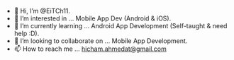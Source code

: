 - 👋 Hi, I’m @EiTCh11.
- 👀 I’m interested in ... Mobile App Dev (Android & iOS).
- 🌱 I’m currently learning ... Android App Development (Self-taught & need help :D).
- 💞️ I’m looking to collaborate on ... Mobile App Development.
- 📫 How to reach me ... hicham.ahmedat@gmail.com

<!---
EiTCh11/EiTCh11 is a ✨ special ✨ repository because its `README.md` (this file) appears on your GitHub profile.
You can click the Preview link to take a look at your changes.
--->
